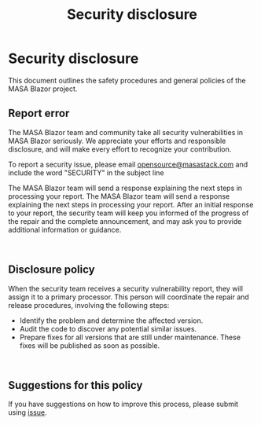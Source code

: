 ﻿---
title: Security disclosure
---

# Security disclosure

This document outlines the safety procedures and general policies of the MASA Blazor project. 

## Report error 

The MASA Blazor team and community take all security vulnerabilities in MASA Blazor seriously. We appreciate your efforts and responsible disclosure, and will make every effort to recognize your contribution.

To report a security issue, please email [opensource@masastack.com]() and include the word "SECURITY" in the subject line

The MASA Blazor team will send a response explaining the next steps in processing your report. The MASA Blazor team will send a response explaining the next steps in processing your report. After an initial response to your report, the security team will keep you informed of the progress of the repair and the complete announcement, and may ask you to provide additional information or guidance. 

<br>

## Disclosure policy

When the security team receives a security vulnerability report, they will assign it to a primary processor. This person will coordinate the repair and release procedures, involving the following steps:

- Identify the problem and determine the affected version.
- Audit the code to discover any potential similar issues. 
- Prepare fixes for all versions that are still under maintenance. These fixes will be published as soon as possible. 

<br>

## Suggestions for this policy

If you have suggestions on how to improve this process, please submit using <a href="https://github.com/BlazorComponent/Masa.Blazor/issues" target="_blank">issue</a>. 




